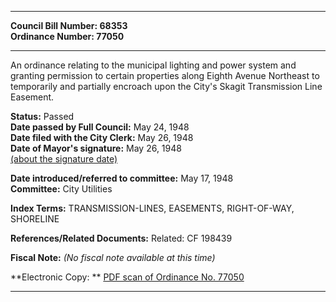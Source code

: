 * * * * *  
  
**Council Bill Number: [](#h0)[](#h2)68353**   
**Ordinance Number: 77050**  
  
* * * * *  
  
An ordinance relating to the municipal lighting and power system and granting permission to certain properties along Eighth Avenue Northeast to temporarily and partially encroach upon the City's Skagit Transmission Line Easement.  
  
**Status:** Passed   
**Date passed by Full Council:** May 24, 1948   
**Date filed with the City Clerk:** May 26, 1948   
**Date of Mayor's signature:** May 26, 1948   
[(about the signature date)](/~public/approvaldate.htm)   
  
  
**Date introduced/referred to committee:** May 17, 1948   
**Committee:** City Utilities   
  
**Index Terms:** TRANSMISSION-LINES, EASEMENTS, RIGHT-OF-WAY, SHORELINE  
  
**References/Related Documents:** Related: CF 198439  
  
**Fiscal Note:** *(No fiscal note available at this time)*  
  
**Electronic Copy: ** [PDF scan of Ordinance No. 77050](/~archives/Ordinances/Ord_77050.pdf)  
  
* * * * *  
